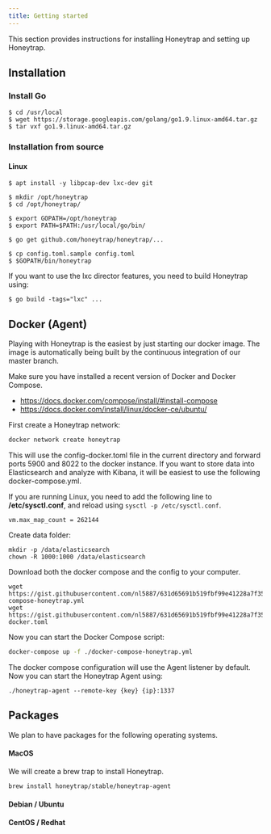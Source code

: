 ```yaml
---
title: Getting started
---
```


This section provides instructions for installing Honeytrap and setting up Honeytrap. 

## Installation

### Install Go

```
$ cd /usr/local
$ wget https://storage.googleapis.com/golang/go1.9.linux-amd64.tar.gz
$ tar vxf go1.9.linux-amd64.tar.gz
```

### Installation from source

#### Linux

```
$ apt install -y libpcap-dev lxc-dev git

$ mkdir /opt/honeytrap
$ cd /opt/honeytrap/

$ export GOPATH=/opt/honeytrap
$ export PATH=$PATH:/usr/local/go/bin/

$ go get github.com/honeytrap/honeytrap/...

$ cp config.toml.sample config.toml
$ $GOPATH/bin/honeytrap
```

If you want to use the lxc director features, you need to build Honeytrap using:

```
$ go build -tags="lxc" ...
```

## Docker (Agent)

Playing with Honeytrap is the easiest by just starting our docker image. The image is automatically being built by the continuous integration of our master branch. 

Make sure you have installed a recent version of Docker and Docker Compose. 

* https://docs.docker.com/compose/install/#install-compose
* https://docs.docker.com/install/linux/docker-ce/ubuntu/

First create a Honeytrap network:

```bash
docker network create honeytrap
```

This will use the config-docker.toml file in the current directory and forward ports 5900 and 8022 to the docker instance. If you want to store data into Elasticsearch and analyze with Kibana, it will be easiest to use the following docker-compose.yml.

If you are running Linux, you need to add the following line to **/etc/sysctl.conf**, and reload using `sysctl -p /etc/sysctl.conf`.

```
vm.max_map_count = 262144
```

Create data folder:

```
mkdir -p /data/elasticsearch
chown -R 1000:1000 /data/elasticsearch
```

Download both the docker compose and the config to your computer. 

```
wget https://gist.githubusercontent.com/nl5887/631d65691b519fbf99e41228a7f3519f/raw/docker-compose-honeytrap.yml
wget https://gist.githubusercontent.com/nl5887/631d65691b519fbf99e41228a7f3519f/raw/config-docker.toml
```

Now you can start the Docker Compose script: 

```bash
docker-compose up -f ./docker-compose-honeytrap.yml
```

The docker compose configuration will use the Agent listener by default. Now you can start the Honeytrap Agent using:

```
./honeytrap-agent --remote-key {key} {ip}:1337
```

## Packages

We plan to have packages for the following operating systems.

#### MacOS

We will create a brew trap to install Honeytrap.

```
brew install honeytrap/stable/honeytrap-agent
```

#### Debian / Ubuntu

#### CentOS / Redhat

